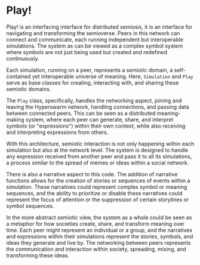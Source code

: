 # Play! 
Play! is an interfacing interface for distributed semiosis, it is an interface for navigating and transforming the semioverse. Peers in this network can connect and communicate, each running independent but interoperable simulations. The system as can be viewed as a complex symbol system where symbols are not just being used but created and redefined continuously.

Each simulation, running on a peer, represents a semiotic domain, a self-contained yet interoperable universe of meaning. Here, `Simulation` and `Play` serve as base classes for creating, interacting with, and sharing these semiotic domains.

The `Play` class, specifically, handles the networking aspect, joining and leaving the Hyperswarm network, handling connections, and passing data between connected peers. This can be seen as a distributed meaning-making system, where each peer can generate, share, and interpret symbols (or "expressions") within their own context, while also receiving and interpreting expressions from others.

With this architecture, semiotic interaction is not only happening within each simulation but also at the network level. The system is designed to handle any expression received from another peer and pass it to all its simulations, a process similar to the spread of memes or ideas within a social network.

There is also a narrative aspect to this code. The addition of narrative functions allows for the creation of stories or sequences of events within a simulation. These narratives could represent complex symbol or meaning sequences, and the ability to prioritize or disable these narratives could represent the focus of attention or the suppression of certain storylines or symbol sequences.

In the more abstract semiotic view, the system as a whole could be seen as a metaphor for how societies create, share, and transform meaning over time. Each peer might represent an individual or a group, and the narratives and expressions within their simulations represent the stories, symbols, and ideas they generate and live by. The networking between peers represents the communication and interaction within society, spreading, mixing, and transforming these ideas.
